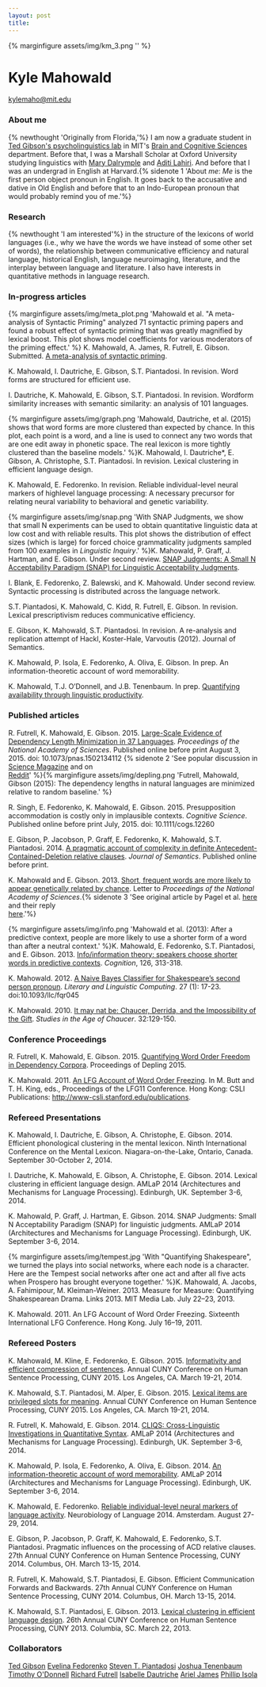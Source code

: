 ```yaml
---
layout: post
title: 
---
```

{% marginfigure assets/img/km_3.png '' %}

<h1 class="content-listing-header sans">Kyle Mahowald</h1>
<a href="mailto:kylemaho@mit.edu"> kylemaho@mit.edu  </a> 
<!--  
 <a href="http://www.twitter.edu/kmahowald"><span class="icon-twitter"></span></a> [@kmahowald]("http://www.twitter.edu/kmahowald")
 -->

### About me

{% newthought 'Originally from Florida,'%} I am now a graduate student in [Ted Gibson's psycholinguistics lab](http://tedlab.mit.edu/) in MIT's [Brain and Cognitive Sciences](http://bcs.mit.edu/) department. Before that, I was a Marshall Scholar at Oxford University studying linguistics with [Mary Dalrymple](http://users.ox.ac.uk/~cpgl0015/) and [Aditi Lahiri](http://www.ling-phil.ox.ac.uk/lahiri). And before that I was an undergrad in English at Harvard.{% sidenote 1 'About *me*: *Me* is the first person object pronoun in English. It goes back to the accusative and dative in Old English and before that to an Indo-European pronoun that would probably remind you of me.'%}

### Research

{% newthought 'I am interested'%} in the structure of the lexicons of world languages (i.e., why we have the words we have instead of some other set of words), the relationship between communicative efficiency and natural language, historical English, language neuroimaging, literature, and the interplay between language and literature. I also have interests in quantitative methods in language research.

### In-progress articles

{% marginfigure assets/img/meta_plot.png 'Mahowald et al. "A meta-analysis of Syntactic Priming" analyzed 71 syntactic priming papers and found a robust effect of syntactic priming that was greatly magnified by lexical boost. This plot shows model coefficients for various moderators of the priming effect.' %} K. Mahowald, A. James, R. Futrell, E. Gibson. Submitted. [A meta-analysis of syntactic priming](assets/pdf/meta.pdf). 

K. Mahowald, I. Dautriche, E. Gibson, S.T. Piantadosi. In revision. Word forms are structured for efficient use. 

I. Dautriche, K. Mahowald, E. Gibson, S.T. Piantadosi. In revision. Wordform similarity increases with semantic similarity: an analysis of 101 languages.

{% marginfigure assets/img/graph.png 'Mahowald, Dautriche, et al. (2015) shows that word forms are more clustered than expected by chance. In this plot, each point is a word, and a line is used to connect any two words that are one edit away in phonetic space. The real lexicon is more tightly clustered than the baseline models.' %}K. Mahowald, I. Dautriche*, E. Gibson, A. Christophe, S.T. Piantadosi. In revision. Lexical clustering in efficient language design.

K. Mahowald, E. Fedorenko. In revision. Reliable individual-level neural markers of highlevel language processing: A necessary precursor for relating neural variability to behavioral and genetic variability.

{% marginfigure assets/img/snap.png 'With SNAP Judgments, we show that small N experiments can be used to obtain quantitative linguistic data at low cost and with reliable results. This plot shows the distribution of effect sizes (which is large) for forced choice grammaticality judgments sampled from 100 examples in *Linguistic Inquiry*.' %}K. Mahowald, P. Graff, J. Hartman, and E. Gibson. Under second review. [SNAP Judgments: A Small N Acceptability Paradigm (SNAP) for Linguistic Acceptability Judgments](assets/pdf/SNAP.pdf). 

I. Blank, E. Fedorenko, Z. Balewski, and K. Mahowald. Under second review. Syntactic processing is distributed across the language network. 

S.T. Piantadosi, K. Mahowald, C. Kidd, R. Futrell, E. Gibson. In revision. Lexical prescriptivism reduces communicative efficiency. 

E. Gibson, K. Mahowald, S.T. Piantadosi. In revision. A re-analysis and replication attempt of Hackl, Koster-Hale, Varvoutis (2012). Journal of Semantics. 

K. Mahowald, P. Isola, E. Fedorenko, A. Oliva, E. Gibson. In prep. An information-theoretic account of word memorability.

K. Mahowald, T.J. O’Donnell, and J.B. Tenenbaum. In prep. [Quantifying availability through linguistic productivity](assets/pdf/hangman_8_13_14.pdf).


### Published articles

R. Futrell, K. Mahowald, E. Gibson. 2015. [Large-Scale Evidence of Dependency Length Minimization in 37 Languages](assets/pdf/dep.pdf). *Proceedings of the National Academy of Sciences*. Published online before print August 3, 2015. doi: 10.1073/pnas.1502134112 {% sidenote 2 'See popular discussion in [Science Magazine](http://news.sciencemag.org/social-sciences/2015/08/all-languages-have-evolved-have-common) and on <br> [Reddit](https://www.reddit.com/r/science/comments/3g0vpk/mit_claims_to_have_found_a_language_universal/)' %}{% marginfigure assets/img/depling.png 'Futrell, Mahowald, Gibson (2015): The dependency lengths in natural languages are minimized relative to random baseline.' %}

R. Singh, E. Fedorenko, K. Mahowald, E. Gibson. 2015. Presupposition accommodation is costly only in implausible contexts. *Cognitive Science*. Published online before print July, 2015. doi: 10.1111/cogs.12260

E. Gibson, P. Jacobson, P. Graff, E. Fedorenko, K. Mahowald, S.T. Piantadosi. 2014. [A pragmatic account of complexity in definite Antecedent-Contained-Deletion relative clauses](assets/pdf/gibsonetal_jsemantics.pdf). *Journal of Semantics*. Published online before print.

K. Mahowald and E. Gibson. 2013. [Short, frequent words are more likely to appear genetically related by chance](assets/pdf/mahowald_pnas.pdf). Letter to *Proceedings of the National Academy of Sciences*.{% sidenote 3 'See original article by Pagel et al. [here](http://www.pnas.org/content/110/21/8471.abstract) and their reply <br> [here](assets/img/pagel_reply.pdf).'%}

{% marginfigure assets/img/info.png 'Mahowald et al. (2013): After a predictive context, people are more likely to use a shorter form of a word than after a neutral context.' %}K. Mahowald, E. Fedorenko, S.T. Piantadosi, and E. Gibson. 2013. [Info/information theory: speakers choose shorter words in predictive contexts](assets/pdf/mahowald_info.pdf). *Cognition*, 126, 313-318.

K. Mahowald. 2012. [A Naive Bayes Classifier for Shakespeare’s second person pronoun](assets/pdf/mahowald_naive_bayes_shax.pdf). *Literary and Linguistic Computing*. 27 (1): 17-23. doi:10.1093/llc/fqr045

K. Mahowald. 2010. [It may nat be: Chaucer, Derrida, and the Impossibility of the Gift](assets/pdf/chaucer.pdf). *Studies in the Age of Chaucer*. 32:129-150.


### Conference Proceedings

R. Futrell, K. Mahowald, E. Gibson. 2015. [Quantifying Word Order Freedom in Dependency Corpora](assets/pdf/depling-conf.pdf). Proceedings of Depling 2015.

K. Mahowald. 2011. [An LFG Account of Word Order Freezing](assets/pdf/lfg11mahowald.pdf). In M. Butt and T. H. King, eds., Proceedings of the LFG11 Conference. Hong Kong: CSLI Publications: http://www-csli.stanford.edu/publications.

### Refereed Presentations

K. Mahowald, I. Dautriche, E. Gibson, A. Christophe, E. Gibson. 2014. Efficient phonological clustering in the mental lexicon. Ninth International Conference on the Mental Lexicon. Niagara-on-the-Lake, Ontario, Canada. September 30-October 2, 2014.

I. Dautriche, K. Mahowald, E. Gibson, A. Christophe, E. Gibson. 2014. Lexical clustering in efficient language design. AMLaP 2014 (Architectures and Mechanisms for Language Processing). Edinburgh, UK. September 3-6, 2014.

K. Mahowald, P. Graff, J. Hartman, E. Gibson. 2014. SNAP Judgments: Small N Acceptability Paradigm (SNAP) for linguistic judgments. AMLaP 2014 (Architectures and Mechanisms for Language Processing). Edinburgh, UK. September 3-6, 2014.

{% marginfigure assets/img/tempest.jpg 'With "Quantifying Shakespeare", we turned the plays into social networks, where each node is a character. Here are the Tempest social networks after one act and after all five acts when Prospero has brought everyone together.' %}K. Mahowald, A. Jacobs, A. Fahimipour, M. Kleiman-Weiner. 2013. Measure for Measure: Quantifying Shakespearean Drama. Links 2013. MIT Media Lab. July 22–23, 2013.

K. Mahowald. 2011. An LFG Account of Word Order Freezing. Sixteenth International LFG Conference. Hong Kong. July 16–19, 2011.

### Refereed Posters

K. Mahowald, M. Kline, E. Fedorenko, E. Gibson. 2015. [Informativity and efficient compression of sentences](assets/pdf/mahowald_inform_poster_CUNY2015). Annual CUNY Conference on Human Sentence Processing, CUNY 2015. Los Angeles, CA. March 19-21, 2014.

K. Mahowald, S.T. Piantadosi, M. Alper, E. Gibson. 2015. [Lexical items are privileged slots for meaning](assets/pdf/word_learning_poster_CUNY2015). Annual CUNY Conference on Human Sentence Processing, CUNY 2015. Los Angeles, CA. March 19-21, 2014.

R. Futrell, K. Mahowald, E. Gibson. 2014. [CLIQS: Cross-Linguistic Investigations in Quantitative Syntax](assets/pdf/cliqs.pdf). AMLaP 2014 (Architectures and Mechanisms for Language Processing). Edinburgh, UK. September 3-6, 2014.

K. Mahowald, P. Isola, E. Fedorenko, A. Oliva, E. Gibson. 2014. [An information-theoretic account of word memorability](assets/pdf/memory_amlap14.pdf). AMLaP 2014 (Architectures and Mechanisms for Language Processing). Edinburgh, UK. September 3-6, 2014.

K. Mahowald, E. Fedorenko. [Reliable individual-level neural markers of language activity](assets/pdf/bigmri_neurobio_2014.pdf). Neurobiology of Language 2014. Amsterdam. August 27-29, 2014.

E. Gibson, P. Jacobson, P. Graff, K. Mahowald, E. Fedorenko, S.T. Piantadosi. Pragmatic influences on the processing of ACD relative clauses. 27th Annual CUNY Conference on Human Sentence Processing, CUNY 2014. Columbus, OH. March 13-15, 2014.

R. Futrell, K. Mahowald, S.T. Piantadosi, E. Gibson. Efficient Communication Forwards and Backwards. 27th Annual CUNY Conference on Human Sentence Processing, CUNY 2014. Columbus, OH. March 13-15, 2014.

K. Mahowald, S.T. Piantadosi, E. Gibson. 2013. [Lexical clustering in efficient language design](assets/pdf/lexy_poster1.pdf). 26th Annual CUNY Conference on Human Sentence Processing, CUNY 2013. Columbia, SC. March 22, 2013.


### Collaborators

[Ted Gibson](http://tedlab.mit.edu)
[Evelina Fedorenko](http://web.mit.edu/evelina9/www/)
[Steven T. Piantadosi](http://colala.bcs.rochester.edu)
[Joshua Tenenbaum](http://cocosci.mit.edu/)
[Timothy O'Donnell](http://web.mit.edu/timod/www/)
[Richard Futrell](http://web.mit.edu/futrell/www/)
[Isabelle Dautriche](http://www.lscp.net/persons/dautriche/)
[Ariel James](http://www.psychology.illinois.edu/people/anjames2)
[Phillip Isola](web.mit.edu/phillipi/)

